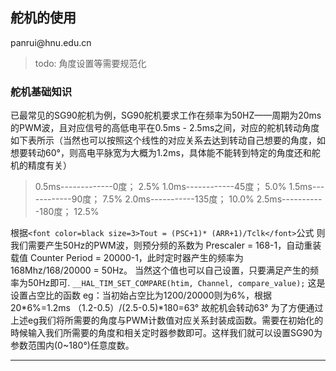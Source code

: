 ## 舵机的使用

<p align = 'left' >panrui@hnu.edu.cn</p>

> todo: 角度设置等需要规范化

### 舵机基础知识

已最常见的SG90舵机为例，SG90舵机要求工作在频率为50HZ——周期为20ms的PWM波，且对应信号的高低电平在0.5ms - 2.5ms之间，对应的舵机转动角度如下表所示（当然也可以按照这个线性的对应关系去达到转动自己想要的角度，如想要转动60°，则高电平脉宽为大概为1.2ms，具体能不能转到特定的角度还和舵机的精度有关）

>0.5ms-------------0度； 2.5%
>1.0ms------------45度； 5.0%
>1.5ms------------90度； 7.5%
>2.0ms-----------135度； 10.0%
>2.5ms-----------180度； 12.5%

根据`<font color=black size=3>Tout = (PSC+1)* (ARR+1)/Tclk</font>`公式
则我们需要产生50Hz的PWM波，则预分频的系数为 Prescaler = 168-1，自动重装载值 Counter Period = 20000-1，此时定时器产生的频率为 168Mhz/168/20000 = 50Hz。  当然这个值也可以自己设置，只要满足产生的频率为50Hz即可.
`__HAL_TIM_SET_COMPARE(htim, Channel, compare_value);`
这是设置占空比的函数
eg：当初始占空比为1200/20000则为6%，根据20*6%=1.2ms （1.2-0.5）/(2.5-0.5)*180=63° 故舵机会转动63° 
为了方便通过上述eg我们将所需要的角度与PWM计数值对应关系封装成函数。需要在初始化的時候输入我们所需要的角度和相关定时器参数即可。这样我们就可以设置SG90为参数范围内(0~180°)任意度数。

---
